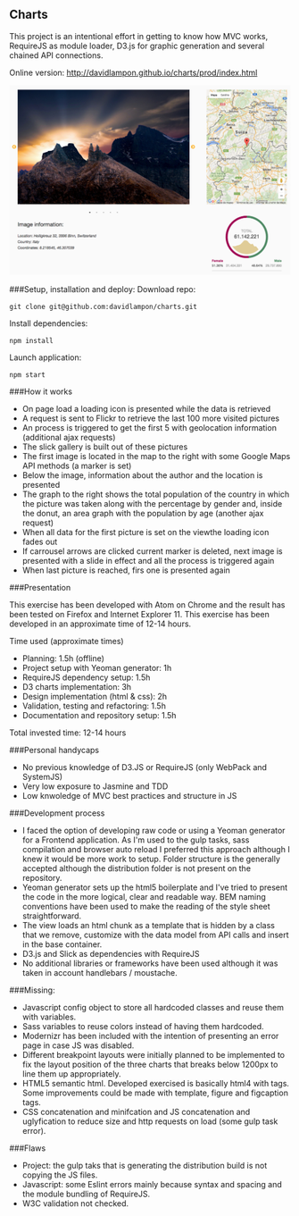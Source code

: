 ## Charts

This project is an intentional effort in getting to know how MVC works, RequireJS as module loader, D3.js for graphic generation and several chained API connections.

Online version: http://davidlampon.github.io/charts/prod/index.html

![Image of Charts](https://raw.githubusercontent.com/davidlampon/charts/master/img/charts.png)

###Setup, installation and deploy:
Download repo:
```
git clone git@github.com:davidlampon/charts.git
```

Install dependencies:
```
npm install
```

Launch application:
```
npm start
```

###How it works
- On page load a loading icon is presented while the data is retrieved
- A request is sent to Flickr to retrieve the last 100 more visited pictures  
- An process is triggered to get the first 5 with geolocation information (additional ajax requests)
- The slick gallery is built out of these pictures
- The first image is located in the map to the right with some Google Maps API methods (a marker is set)
- Below the image, information about the author and the location is presented
- The graph to the right shows the total population of the country in which the picture was taken along with the percentage by gender and, inside the donut, an area graph with the population by age (another ajax request)
- When all data for the first picture is set on the viewthe loading icon fades out 
- If carrousel arrows are clicked current marker is deleted, next image is presented with a slide in effect and all the process is triggered again
- When last picture is reached, firs one is presented again

###Presentation

This exercise has been developed with Atom on Chrome and the result has been tested on Firefox and Internet Explorer 11. This exercise has been developed in an approximate time of 12-14 hours. 

Time used (approximate times)

- Planning: 1.5h (offline)
- Project setup with Yeoman generator: 1h
- RequireJS dependency setup: 1.5h
- D3 charts implementation: 3h
- Design implementation (html & css): 2h
- Validation, testing and refactoring: 1.5h
- Documentation and repository setup: 1.5h

Total invested time: 12-14 hours

###Personal handycaps

- No previous knowledge of D3.JS or RequireJS (only WebPack and SystemJS)
- Very low exposure to Jasmine and TDD
- Low knwoledge of MVC best practices and structure in JS

###Development process

- I faced the option of developing raw code or using a Yeoman generator for a Frontend application. As I'm used to the gulp tasks, sass compilation and browser auto reload I preferred this approach although I knew it would be more work to setup. Folder structure is the generally accepted although the distribution folder is not present on the repository.
- Yeoman generator sets up the html5 boilerplate and I've tried to present the code in the more logical, clear and readable way. BEM naming conventions have been used to make the reading of the style sheet straightforward.
- The view loads an html chunk as a template that is hidden by a class that we remove, customize with the data model from API calls and insert in the base container. 
- D3.js and Slick as dependencies with RequireJS
- No additional libraries or frameworks have been used although it was taken in account handlebars / moustache.

###Missing:
- Javascript config object to store all hardcoded classes and reuse them with variables.
- Sass variables to reuse colors instead of having them hardcoded.
- Modernizr has been included with the intention of presenting an error page in case JS was disabled.
- Different breakpoint layouts were initially planned to be implemented to fix the layout position of the three charts that breaks below 1200px to line them up appropriately.
- HTML5 semantic html. Developed exercised is basically html4 with tags. Some improvements could be made with template, figure and figcaption tags.
- CSS concatenation and minifcation and JS concatenation and uglyfication to reduce size and http requests on load (some gulp task error).

###Flaws

- Project: the gulp taks that is generating the distribution build is not copying the JS files. 
- Javascript: some Eslint errors mainly because syntax and spacing and the module bundling of RequireJS.
- W3C validation not checked.
